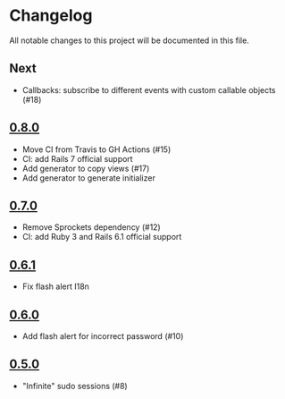 # Changelog

All notable changes to this project will be documented in this file.

## Next

- Callbacks: subscribe to different events with custom callable objects (#18)

## [0.8.0]

- Move CI from Travis to GH Actions (#15)
- CI: add Rails 7 official support
- Add generator to copy views (#17)
- Add generator to generate initializer

## [0.7.0]

- Remove Sprockets dependency (#12)
- CI: add Ruby 3 and Rails 6.1 official support

## [0.6.1]

- Fix flash alert I18n

## [0.6.0]

- Add flash alert for incorrect password (#10)

## [0.5.0]

- "Infinite" sudo sessions (#8)

[0.8.0]: https://github.com/markets/sudo_rails/compare/v0.7.0...v0.8.0
[0.7.0]: https://github.com/markets/sudo_rails/compare/v0.6.1...v0.7.0
[0.6.1]: https://github.com/markets/sudo_rails/compare/v0.6.0...v0.6.1
[0.6.0]: https://github.com/markets/sudo_rails/compare/v0.5.0...v0.6.0
[0.5.0]: https://github.com/markets/sudo_rails/compare/v0.4.4...v0.5.0
